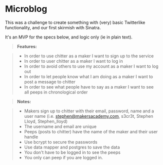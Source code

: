 Microblog
=========

This was a challenge to create something with (very) basic Twitterlike functionality, and our first skirmish with Sinatra. 

It's an MVP for the specs below, and logic only (ie in plain text).

> **Features:**

> * In order to use chitter as a maker I want to sign up to the service
> * In order to user chitter as a maker I want to log in
> * In order to avoid others to use my account as a maker I want to log out
> * In order to let people know what I am doing as a maker I want to post a message to chitter
> * In order to see what people have to say as a maker I want to see all peeps in chronological order

> **Notes:**

> * Makers sign up to chitter with their email, password, name and a user name (i.e. stephen@makersacademy.com, s3cr3t, Stephen Lloyd, Stephen_lloyd)
> * The username and email are unique
> * Peeps (posts to chitter) have the name of the maker and their user handle
> * Use bcrypt to secure the passwords
> * Use data mapper and postgres to save the data
> * You don't have to be logged in to see the peeps
> * You only can peep if you are logged in.
